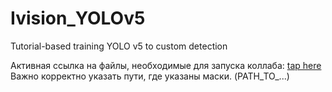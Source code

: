 # Ivision_YOLOv5
Tutorial-based training YOLO v5 to custom detection


Активная ссылка на файлы, необходимые для запуска коллаба: [tap here](https://drive.google.com/drive/folders/1JANB6DHRkvuKtlJhmrdnYx-t5vCWca0X?usp=sharing)
Важно корректно указать пути, где указаны маски. (PATH_TO_...)

 
